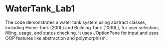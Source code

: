 # WaterTank_Lab1
The code demonstrates a water tank system using abstract classes, including Home Tank (200L) and Building Tank (1000L), for user selection, filling, usage, and status checking. It uses JOptionPane for input and uses OOP features like abstraction and polymorphism.
